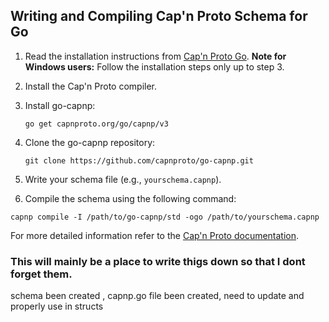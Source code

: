 

## Writing and Compiling Cap'n Proto Schema for Go

1. Read the installation instructions from [Cap'n Proto Go](https://github.com/capnproto/go-capnp/blob/main/docs/Getting-Started.md#remote-calls-using-interfaces).
   **Note for Windows users:** Follow the installation steps only up to step 3.

2. Install the Cap'n Proto compiler.

3. Install go-capnp:
    ```
    go get capnproto.org/go/capnp/v3
    ```
4. Clone the go-capnp repository:
    ```
    git clone https://github.com/capnproto/go-capnp.git
    ```
5. Write your schema file (e.g., `yourschema.capnp`).

6. Compile the schema using the following command:
```
capnp compile -I /path/to/go-capnp/std -ogo /path/to/yourschema.capnp
```
For more detailed information refer to the [Cap'n Proto documentation](https://capnproto.org/index.html).


### This will mainly be a place to write thigs down so that I dont forget them.

schema been created , capnp.go file been created, need to update and properly use in structs 
